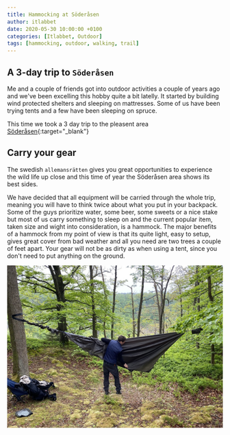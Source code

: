 ```yaml
---
title: Hammocking at Söderåsen
author: itlabbet
date: 2020-05-30 10:00:00 +0100
categories: [Itlabbet, Outdoor]
tags: [hammocking, outdoor, walking, trail]
---
```


## A 3-day trip to `Söderåsen`

Me and a couple of friends got into outdoor activities a couple of years ago and we've been excelling this hobby quite a bit latelly.
It started by building wind protected shelters and sleeping on mattresses. Some of us have been trying tents and a few have been sleeping on spruce.

This time we took a 3 day trip to the pleasent area [Söderåsen](https://visitsoderasen.se/){:target="_blank"}

## Carry your gear
The swedish `allemansrätten` gives you great opportunities to experience the wild life up close and this time of year the Söderåsen area
shows its best sides.

We have decided that all equipment will be carried through the whole trip, meaning you will have to think twice about what you put in your backpack. 
Some of the guys prioritize water, some beer, some sweets or a nice stake but most of us carry something to sleep on and the current popular item,
taken size and wight into consideration, is a hammock. The major benefits of a hammock from my point of view is that its quite light, easy to setup, gives
great cover from bad weather and all you need are two trees a couple of feet apart. Your gear will not be as dirty as when using a tent, since you don't need to
put anything on the ground.

![](/assets/img/sample/hammocking.JPG)


 
